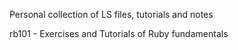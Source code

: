 Personal collection of LS files, tutorials and notes

rb101 - Exercises and Tutorials of Ruby fundamentals